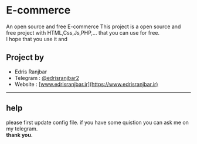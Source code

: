 # E-commerce
An open source and free E-commerce
This project is a open source and free project with HTML,Css,Js,PHP,... that you can use for free. <br>
I hope that you use it and 

## Project by 
- Edris Ranjbar
- Telegram : [@edrisranjbar2](https://t.me/edrisranjbar2)
- Website : [www.edrisranjbar.ir](https://www.edrisranjbar.ir)<br>
<hr>

## help

please first update config file.
if you have some quistion you can ask me on my telegram.<br>
<b>thank you.</b>
